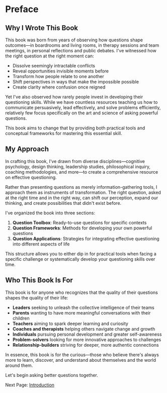 # Preface

## Why I Wrote This Book

This book was born from years of observing how questions shape outcomes—in boardrooms and living rooms, in therapy sessions and team meetings, in personal reflections and public debates. I've witnessed how the right question at the right moment can:

- Dissolve seemingly intractable conflicts
- Reveal opportunities invisible moments before
- Transform how people relate to one another
- Shift perspectives in ways that make the impossible possible
- Create clarity where confusion once reigned

Yet I've also observed how rarely people invest in developing their questioning skills. While we have countless resources teaching us how to communicate persuasively, lead effectively, and solve problems efficiently, relatively few focus specifically on the art and science of asking powerful questions.

This book aims to change that by providing both practical tools and conceptual frameworks for mastering this essential skill.

## My Approach

In crafting this book, I've drawn from diverse disciplines—cognitive psychology, design thinking, leadership studies, philosophical inquiry, coaching methodologies, and more—to create a comprehensive resource on effective questioning.

Rather than presenting questions as merely information-gathering tools, I approach them as instruments of transformation. The right question, asked at the right time and in the right way, can shift our perception, expand our thinking, and create possibilities that didn't exist before.

I've organized the book into three sections:

1. **Question Toolbox**: Ready-to-use questions for specific contexts
2. **Question Frameworks**: Methods for developing your own powerful questions
3. **Question Applications**: Strategies for integrating effective questioning into different aspects of life

This structure allows you to either dip in for practical tools when facing a specific challenge or systematically develop your questioning skills over time.

## Who This Book Is For

This book is for anyone who recognizes that the quality of their questions shapes the quality of their life:

- **Leaders** seeking to unleash the collective intelligence of their teams
- **Parents** wanting to have more meaningful conversations with their children
- **Teachers** aiming to spark deeper learning and curiosity
- **Coaches and therapists** helping others navigate change and growth
- **Individuals** pursuing personal development and greater self-awareness
- **Problem-solvers** looking for more innovative approaches to challenges
- **Relationship-builders** striving for deeper, more authentic connections

In essence, this book is for the curious—those who believe there's always more to learn, discover, and understand about themselves and the world around them.

Let's begin asking better questions together.

Next Page: [Introduction](./introduction.md)